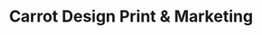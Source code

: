 ---
title: "Carrot Design Print & Marketing"
url: /horley/carrot-design-print-and-marketing/
shop: copyshop
---